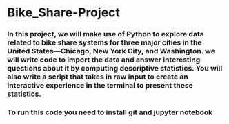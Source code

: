 # Bike_Share-Project
### In this project, we will make use of Python to explore data related to bike share systems for three major cities in the United States—Chicago, New York City, and Washington. we will write code to import the data and answer interesting questions about it by computing descriptive statistics. You will also write a script that takes in raw input to create an interactive experience in the terminal to present these statistics.
### To run this code you need to install git and jupyter notebook
